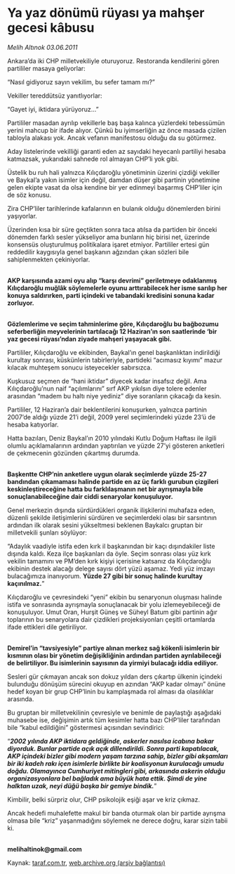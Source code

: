 # Ya yaz dönümü rüyası ya mahşer gecesi kâbusu

*Melih Altınok 03.06.2011*

<div class="yazi"><p>Ankara’da iki CHP milletvekiliyle oturuyoruz. Restoranda kendilerini gören partililer masaya geliyorlar:</p>
<p>“Nasıl gidiyoruz sayın vekilim, bu sefer tamam mı?”</p>
<p>Vekiller tereddütsüz yanıtlıyorlar:</p>
<p>“Gayet iyi, iktidara yürüyoruz...”</p>
<p>Partililer masadan ayrılıp vekillerle baş başa kalınca yüzlerdeki tebessümün yerini mahcup bir ifade alıyor. Çünkü bu iyimserliğin az önce masada çizilen tabloyla alakası yok. Ancak vefanın manifestosu olduğu da su götürmez.</p>
<p>Aday listelerinde vekilliği garanti eden az sayıdaki heyecanlı partiliyi hesaba katmazsak, yukarıdaki sahnede rol almayan CHP’li yok gibi. </p>
<p>Üstelik bu ruh hali yalnızca Kılıçdaroğlu yönetiminin üzerini çizdiği vekiller ve Baykal’a yakın isimler için değil, damdan düşer gibi partinin yönetimine gelen ekipte vasat da olsa kendine bir yer edinmeyi başarmış CHP’liler için de söz konusu.</p>
<p>Zira CHP’liler tarihlerinde kafalarının en bulanık olduğu dönemlerden birini yaşıyorlar. </p>
<p>Üzerinden kısa bir süre geçtikten sonra taca atılsa da partiden bir önceki dönemden farklı sesler yükseliyor ama bunların hiç birisi net, üzerinde konsensüs oluşturulmuş politikalara işaret etmiyor. Partililer ertesi gün reddedilir kaygısıyla genel başkanın ağzından çıkan sözleri bile sahiplenmekten çekiniyorlar.</p>
<p><b><br/>AKP karşısında azami oyu alıp “karşı devrimi” geriletmeye odaklanmış Kılıçdaroğlu muğlâk söylemelerle oyunu arttırabilecek her isme sarılıp her konuya saldırırken, parti içindeki ve tabandaki kredisini sonuna kadar zorluyor. </b></p>
<p><b><br/>Gözlemlerime ve seçim tahminlerime göre, Kılıçdaroğlu bu bağbozumu seferberliğin meyvelerinin tartılacağı 12 Haziran’ın son saatlerinde ‘bir yaz gecesi rüyası’ndan ziyade mahşeri yaşayacak gibi.</b></p>
<p>Partililer, Kılıçdaroğlu ve ekibinden, Baykal’ın genel başkanlıktan indirildiği kurultay sonrası, küskünlerin tabirleriyle, partideki “acımasız kıyımı” mazur kılacak muhteşem sonucu isteyecekler sabırsızca. </p>
<p>Kuşkusuz seçmen de “hani iktidar” diyecek kadar insafsız değil. Ama Kılıçdaroğlu’nun naif “açılımlarını” sırf AKP yıkılsın diye tolere edenler arasından “madem bu haltı niye yediniz” diye soranların çıkacağı da kesin.</p>
<p>Partililer, 12 Haziran’a dair beklentilerini konuşurken, yalnızca partinin 2007’de aldığı yüzde 21’i değil, 2009 yerel seçimlerindeki yüzde 23’ü de hesaba katıyorlar.</p>
<p>Hatta bazıları, Deniz Baykal’ın 2010 yılındaki Kutlu Doğum Haftası ile ilgili olumlu açıklamalarının ardından yaptırılan ve yüzde 27’yi gösteren anketleri de çekmecenin gözünden çıkartmış durumda.</p>
<p><b><br/>Başkentte CHP’nin anketlere uygun olarak seçimlerde yüzde 25-27 bandından çıkamaması halinde partide en az üç farklı gurubun çizgileri keskinleştireceğine hatta bu farklılaşmanın net bir ayrışmayla bile sonuçlanabileceğine dair ciddi senaryolar konuşuluyor.</b></p>
<p>Genel merkezin dışında sürdürdükleri organik ilişkilerini muhafaza eden, düzenli şekilde iletişimlerini sürdüren ve seçimlerdeki olası bir sarsıntının ardından ilk olarak sesini yükseltmesi beklenen Baykalcı gruptan bir milletvekili şunları söylüyor: </p>
<p>“Adaylık vaadiyle istifa eden kırk il başkanından bir kaçı dışındakiler liste dışında kaldı. Keza ilçe başkanları da öyle. Seçim sonrası olası yüz kırk vekilin tamamını ve PM’den kırk kişiyi içerisine katsanız da Kılıçdaroğlu ekibinin destek alacağı delege sayısı dört yüzü aşamaz. Yedi yüz imzayı bulacağımıza inanıyorum. <b>Yüzde 27 gibi bir sonuç halinde kurultay kaçınılmaz.</b>” </p>
<p>Kılıçdaroğlu ve çevresindeki “yeni” ekibin bu senaryonun oluşması halinde istifa ve sonrasında ayrışmayla sonuçlanacak bir yolu izlemeyebileceği de konuşuluyor. Umut Oran, Hurşit Güneş ve Süheyl Batum gibi partinin ağır toplarının bu senaryolara dair çizdikleri projeksiyonları çeşitli ortamlarda ifade ettikleri dile getiriliyor.</p>
<p><b><br/>Demirel’in “tavsiyesiyle” partiye alınan merkez sağ kökenli isimlerin bir kısmının olası bir yönetim değişikliğinin ardından partiden ayrılabileceği de belirtiliyor. Bu isimlerinin sayısının da yirmiyi bulacağı iddia ediliyor.</b></p>
<p>Sesleri gür çıkmayan ancak son dokuz yıldan ders çıkartıp ülkenin içindeki bulunduğu dönüşüm sürecini okuyup en azından “AKP kadar olmayı” önüne hedef koyan bir grup CHP’linin bu kamplaşmada rol alması da olasılıklar arasında. </p>
<p>Bu gruptan bir milletvekilinin çevresiyle ve benimle de paylaştığı aşağıdaki muhasebe ise, değişimin artık tüm kesimler hatta bazı CHP’liler tarafından bile “kabul edildiğini” göstermesi açısından sevindirici:</p>
<p>“<b><i>2002 yılında AKP iktidara geldiğinde, askerler nasılsa icabına bakar diyorduk. Bunlar partide açık açık dillendirildi. Sonra parti kapatılacak, AKP içindeki bizler gibi modern yaşam tarzına sahip, bizler gibi akşamları bir iki kadeh rakı içen isimlerle birlikte bir koalisyonun kurulacağı umudu doğdu. Olamayınca Cumhuriyet mitingleri gibi, arkasında askerin olduğu organizasyonlara bel bağladık ama büyük hata ettik. Şimdi de yine halktan uzak, neyi düğü başka bir gemiye bindik.</i></b>”</p>
<p>Kimbilir, belki sürpriz olur, CHP psikolojik eşiği aşar ve kriz çıkmaz.</p>
<p>Ancak hedefi muhalefette makul bir banda oturmak olan bir partide ayrışma olmasa bile “kriz” yaşanmadığını söylemek ne derece doğru, karar sizin tabii ki.</p>
<p><b><br/>melihaltinok@gmail.com</b></p>
</div>

Kaynak: [taraf.com.tr](http://www.taraf.com.tr/melih-altinok/makale-ya-yaz-donumu-ruyasi-ya-mahser-gecesi-kabusu.htm), [web.archive.org (arşiv bağlantısı)](http://web.archive.org/web/20130911121515/http://www.taraf.com.tr/melih-altinok/makale-ya-yaz-donumu-ruyasi-ya-mahser-gecesi-kabusu.htm)
